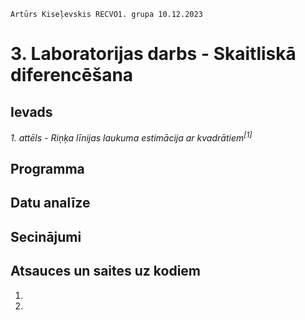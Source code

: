     Artūrs Kiseļevskis RECVO1. grupa 10.12.2023
# 3. Laboratorijas darbs - Skaitliskā diferencēšana
## Ievads


*1. attēls - Riņķa līnijas laukuma estimācija ar kvadrātiem<sup>[1]</sup>*


## Programma


## Datu analīze


## Secinājumi


## Atsauces un saites uz kodiem
1. 
1. 